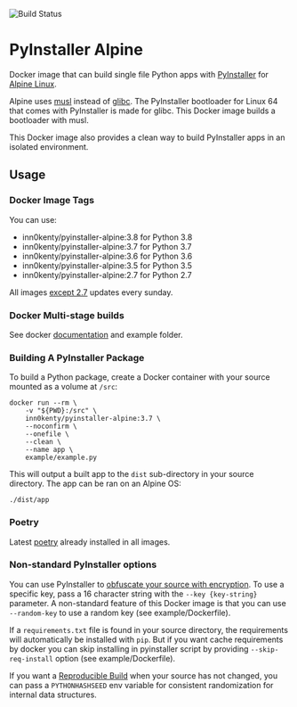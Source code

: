 ![Build Status](https://github.com/inn0kenty/pyinstaller-alpine/workflows/Build%20and%20publish/badge.svg)

PyInstaller Alpine
==================

Docker image that can build single file Python apps with
[PyInstaller](http://pyinstaller.readthedocs.io/) for
[Alpine Linux](http://www.alpinelinux.org/).

Alpine uses [musl](https://www.musl-libc.org/) instead of
[glibc](https://www.gnu.org/software/libc/). The PyInstaller bootloader for
Linux 64 that comes with PyInstaller is made for glibc. This Docker image
builds a bootloader with musl.

This Docker image also provides a clean way to build PyInstaller apps in
an isolated environment.

Usage
-----

### Docker Image Tags

You can use:

 - inn0kenty/pyinstaller-alpine:3.8 for Python 3.8
 - inn0kenty/pyinstaller-alpine:3.7 for Python 3.7
 - inn0kenty/pyinstaller-alpine:3.6 for Python 3.6
 - inn0kenty/pyinstaller-alpine:3.5 for Python 3.5
 - inn0kenty/pyinstaller-alpine:2.7 for Python 2.7

All images [except 2.7](https://pythonclock.org/) updates every sunday.


### Docker Multi-stage builds

See docker [documentation](https://docs.docker.com/v17.09/engine/userguide/eng-image/multistage-build/) and example folder.

### Building A PyInstaller Package

To build a Python package, create a Docker container with your source
mounted as a volume at `/src`:

    docker run --rm \
        -v "${PWD}:/src" \
        inn0kenty/pyinstaller-alpine:3.7 \
        --noconfirm \
        --onefile \
        --clean \
        --name app \
        example/example.py

This will output a built app to the `dist` sub-directory in your source
directory. The app can be ran on an Alpine OS:

    ./dist/app

### Poetry

Latest [poetry](https://github.com/python-poetry/poetry) already installed in all images.

### Non-standard PyInstaller options

You can use PyInstaller to
[obfuscate your source with encryption](https://pythonhosted.org/PyInstaller/usage.html#encrypting-python-bytecode).
To use a specific key, pass a 16 character string with the `--key {key-string}`
parameter. A non-standard feature of this Docker image is that you can use
`--random-key` to use a random key (see example/Dockerfile).

If a `requirements.txt` file is found in your source directory, the
requirements will automatically be installed with `pip`. But if you want cache
requirements by docker you can skip installing in pyinstaller script by
providing `--skip-req-install` option (see example/Dockerfile).

If you want a [Reproducible Build](https://pythonhosted.org/PyInstaller/advanced-topics.html#creating-a-reproducible-build)
when your source has not changed, you can pass a `PYTHONHASHSEED` env variable
for consistent randomization for internal data structures.
